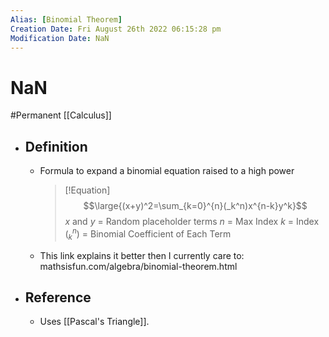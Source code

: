 ```yaml
---
Alias: [Binomial Theorem]
Creation Date: Fri August 26th 2022 06:15:28 pm 
Modification Date: NaN
---
```

# NaN
#Permanent [[Calculus]]

- ## Definition
	- Formula to expand a binomial equation raised to a high power
	  > [!Equation]
	  > $$\large{(x+y)^2=\sum_{k=0}^{n}(_k^n)x^{n-k}y^k}$$
	  > $x$ and $y$ = Random placeholder terms
	  > $n$ = Max Index
	  > $k$ = Index
	  > $(_k^n)$ = Binomial Coefficient of Each Term
	- This link explains it better then I currently care to: mathsisfun.com/algebra/binomial-theorem.html
- ## Reference
	- Uses [[Pascal's Triangle]].